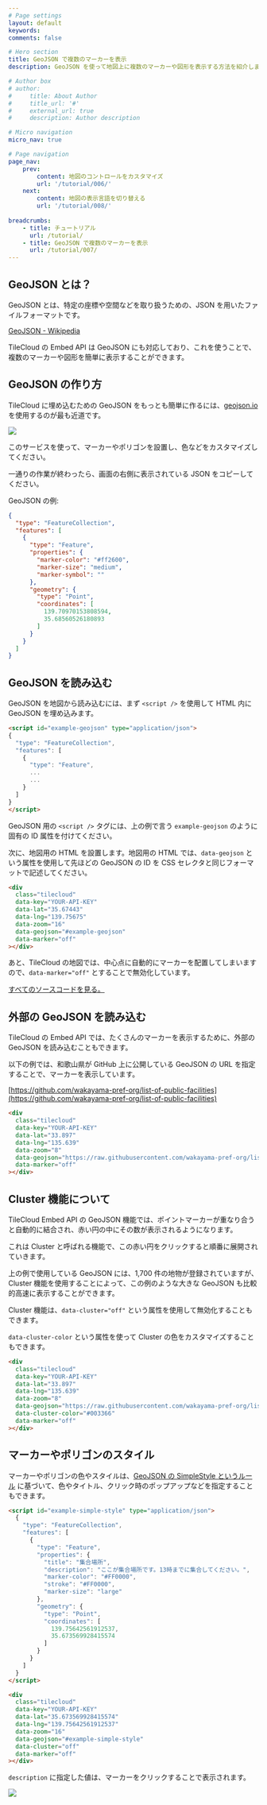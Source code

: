 ```yaml
---
# Page settings
layout: default
keywords:
comments: false

# Hero section
title: GeoJSON で複数のマーカーを表示
description: GeoJSON を使って地図上に複数のマーカーや図形を表示する方法を紹介します。

# Author box
# author:
#     title: About Author
#     title_url: '#'
#     external_url: true
#     description: Author description

# Micro navigation
micro_nav: true

# Page navigation
page_nav:
    prev:
        content: 地図のコントロールをカスタマイズ
        url: '/tutorial/006/'
    next:
        content: 地図の表示言語を切り替える
        url: '/tutorial/008/'
        
breadcrumbs:
    - title: チュートリアル
      url: /tutorial/
    - title: GeoJSON で複数のマーカーを表示
      url: /tutorial/007/
---
```


## GeoJSON とは？

GeoJSON とは、特定の座標や空間などを取り扱うための、JSON を用いたファイルフォーマットです。

[GeoJSON - Wikipedia](https://ja.wikipedia.org/wiki/GeoJSON)

TileCloud の Embed API は GeoJSON にも対応しており、これを使うことで、複数のマーカーや図形を簡単に表示することができます。

## GeoJSON の作り方

TileCloud に埋め込むための GeoJSON をもっとも簡単に作るには、[geojson.io](https://geojson.io/) を使用するのが最も近道です。

![](https://www.evernote.com/l/ABWLG2nRdw5PEKJ3iNaB5EYC1y4fJXGNIeYB/image.png)

このサービスを使って、マーカーやポリゴンを設置し、色などをカスタマイズしてください。

一通りの作業が終わったら、画面の右側に表示されている JSON をコピーしてください。

GeoJSON の例:

```json
{
  "type": "FeatureCollection",
  "features": [
    {
      "type": "Feature",
      "properties": {
        "marker-color": "#ff2600",
        "marker-size": "medium",
        "marker-symbol": ""
      },
      "geometry": {
        "type": "Point",
        "coordinates": [
          139.70970153808594,
          35.68560526180893
        ]
      }
    }
  ]
}
```

## GeoJSON を読み込む

GeoJSON を地図から読み込むには、まず `<script />` を使用して HTML 内に GeoJSON を埋め込みます。

```html
<script id="example-geojson" type="application/json">
{
  "type": "FeatureCollection",
  "features": [
    {
      "type": "Feature",
      ...
      ...
    }
  ]
}
</script>
```

GeoJSON 用の `<script />` タグには、上の例で言う `example-geojson` のように固有の ID 属性を付けてください。

次に、地図用の HTML を設置します。地図用の HTML では、`data-geojson` という属性を使用して先ほどの GeoJSON の ID を CSS セレクタと同じフォーマットで記述してください。

```html
<div
  class="tilecloud"
  data-key="YOUR-API-KEY"
  data-lat="35.67443"
  data-lng="139.75675"
  data-zoom="16"
  data-geojson="#example-geojson"
  data-marker="off"
></div>
```

あと、TileCloud の地図では、中心点に自動的にマーカーを配置してしまいますので、`data-marker="off"` とすることで無効化しています。

<script id="example-geojson" type="application/json">
  {
    "type": "FeatureCollection",
    "features": [
      {
        "type": "Feature",
        "properties": {
          "title": "集合場所",
          "description": "ここが集合場所です。13時までに集合してください。",
          "marker-color": "#0096ff",
          "marker-size": "medium",
          "marker-symbol": ""
        },
        "geometry": {
          "type": "Point",
          "coordinates": [
            139.75642561912537,
            35.673569928415574
          ]
        }
      },
      {
        "type": "Feature",
        "properties": {
          "title": "売店",
          "marker-color": "#ff9300",
          "marker-size": "small",
          "marker-symbol": ""
        },
        "geometry": {
          "type": "Point",
          "coordinates": [
            139.75665628910062,
            35.673190798997
          ]
        }
      },
      {
        "type": "Feature",
        "properties": {
          "title": "噴水",
          "marker-color": "#ff2600",
          "marker-size": "large",
          "marker-symbol": ""
        },
        "geometry": {
          "type": "Point",
          "coordinates": [
            139.7567903995514,
            35.67351763480974
          ]
        }
      },
      {
        "type": "Feature",
        "properties": {
          "stroke": "#935100",
          "stroke-width": 2,
          "stroke-opacity": 1,
          "fill": "#ff9300",
          "fill-opacity": 0.5
        },
        "geometry": {
          "type": "Polygon",
          "coordinates": [
            [
              [
                139.75602865219116,
                35.674171302420035
              ],
              [
                139.75779354572296,
                35.6737660291323
              ],
              [
                139.75753605365753,
                35.67519537091245
              ],
              [
                139.75613057613373,
                35.67496005420893
              ],
              [
                139.75573360919952,
                35.67431075081735
              ],
              [
                139.75602865219116,
                35.674171302420035
              ]
            ]
          ]
        }
      },
      {
        "type": "Feature",
        "properties": {
          "stroke": "#011892",
          "stroke-width": 2,
          "stroke-opacity": 1,
          "fill": "#0096ff",
          "fill-opacity": 0.5
        },
        "geometry": {
          "type": "Polygon",
          "coordinates": [
            [
              [
                139.75559413433075,
                35.67527816736537
              ],
              [
                139.75699424743652,
                35.67527816736537
              ],
              [
                139.75699424743652,
                35.67568343297456
              ],
              [
                139.75559413433075,
                35.67568343297456
              ],
              [
                139.75559413433075,
                35.67527816736537
              ]
            ]
          ]
        }
      },
      {
        "type": "Feature",
        "properties": {
          "stroke": "#941100",
          "stroke-width": 10,
          "stroke-opacity": 1
        },
        "geometry": {
          "type": "LineString",
          "coordinates": [
            [
              139.75503623485565,
              35.67479010282487
            ],
            [
              139.755819439888,
              35.67316029425285
            ],
            [
              139.75565314292908,
              35.6741974490131
            ],
            [
              139.75497722625732,
              35.67337818502668
            ]
          ]
        }
      }
    ]
  }
</script>

<div
  class="tilecloud"
  data-key="YOUR-API-KEY"
  data-lat="35.67443"
  data-lng="139.75675"
  data-zoom="16"
  data-geojson="#example-geojson"
  data-marker="off"
></div>

[すべてのソースコードを見る。](https://playcode.io/292828?tabs=index.html&output)

## 外部の GeoJSON を読み込む

TileCloud の Embed API では、たくさんのマーカーを表示するために、外部の GeoJSON を読み込むこともできます。

以下の例では、和歌山県が GitHub 上に公開している GeoJSON の URL を指定することで、マーカーを表示しています。

[https://github.com/wakayama-pref-org/list-of-public-facilities](https://github.com/wakayama-pref-org/list-of-public-facilities)

```html
<div
  class="tilecloud"
  data-key="YOUR-API-KEY"
  data-lat="33.897"
  data-lng="135.639"
  data-zoom="8"
  data-geojson="https://raw.githubusercontent.com/wakayama-pref-org/list-of-public-facilities/master/JSON/list-of-public-facilities.geojson"
  data-marker="off"
></div>
```
<div
  class="tilecloud"
  data-key="YOUR-API-KEY"
  data-lat="33.897"
  data-lng="135.639"
  data-zoom="8"
  data-geojson="https://raw.githubusercontent.com/wakayama-pref-org/list-of-public-facilities/master/JSON/list-of-public-facilities.geojson"
  data-marker="off"
></div>

## Cluster 機能について

TileCloud Embed API の GeoJSON 機能では、ポイントマーカーが重なり合うと自動的に結合され、赤い円の中にその数が表示されるようになります。

これは Cluster と呼ばれる機能で、この赤い円をクリックすると順番に展開されていきます。

上の例で使用している GeoJSON には、1,700 件の地物が登録されていますが、Cluster 機能を使用することによって、この例のような大きな GeoJSON も比較的高速に表示することができます。

Cluster 機能は、`data-cluster="off"` という属性を使用して無効化することもできます。

<div
  class="tilecloud"
  data-key="YOUR-API-KEY"
  data-lat="33.897"
  data-lng="135.639"
  data-zoom="8"
  data-geojson="https://raw.githubusercontent.com/wakayama-pref-org/list-of-public-facilities/master/JSON/list-of-public-facilities.geojson"
  data-cluster="off"
  data-marker="off"
></div>

`data-cluster-color` という属性を使って Cluster の色をカスタマイズすることもできます。

```html
<div
  class="tilecloud"
  data-key="YOUR-API-KEY"
  data-lat="33.897"
  data-lng="135.639"
  data-zoom="8"
  data-geojson="https://raw.githubusercontent.com/wakayama-pref-org/list-of-public-facilities/master/JSON/list-of-public-facilities.geojson"
  data-cluster-color="#003366"
  data-marker="off"
></div>
```

<div
  class="tilecloud"
  data-key="YOUR-API-KEY"
  data-lat="33.897"
  data-lng="135.639"
  data-zoom="8"
  data-geojson="https://raw.githubusercontent.com/wakayama-pref-org/list-of-public-facilities/master/JSON/list-of-public-facilities.geojson"
  data-cluster-color="#003366"
  data-marker="off"
></div>

## マーカーやポリゴンのスタイル

マーカーやポリゴンの色やスタイルは、[GeoJSON の SimpleStyle というルール](https://github.com/mapbox/simplestyle-spec/blob/master/1.1.0/README.md) に基づいて、色やタイトル、クリック時のポップアップなどを指定することもできます。

```html
<script id="example-simple-style" type="application/json">
  {
    "type": "FeatureCollection",
    "features": [
      {
        "type": "Feature",
        "properties": {
          "title": "集合場所",
          "description": "ここが集合場所です。13時までに集合してください。",
          "marker-color": "#FF0000",
          "stroke": "#FF0000",
          "marker-size": "large"
        },
        "geometry": {
          "type": "Point",
          "coordinates": [
            139.75642561912537,
            35.673569928415574
          ]
        }
      }
    ]
  }
</script>

<div
  class="tilecloud"
  data-key="YOUR-API-KEY"
  data-lat="35.673569928415574"
  data-lng="139.75642561912537"
  data-zoom="16"
  data-geojson="#example-simple-style"
  data-cluster="off"
  data-marker="off"
></div>
```

<script id="example-simple-style" type="application/json">
  {
    "type": "FeatureCollection",
    "features": [
      {
        "type": "Feature",
        "properties": {
          "title": "集合場所",
          "description": "ここが集合場所です。13時までに集合してください。",
          "marker-color": "#FF0000",
          "stroke": "#FF0000",
          "marker-size": "large"
        },
        "geometry": {
          "type": "Point",
          "coordinates": [
            139.75642561912537,
            35.673569928415574
          ]
        }
      }
    ]
  }
</script>

<div
  class="tilecloud"
  data-key="YOUR-API-KEY"
  data-lat="35.673569928415574"
  data-lng="139.75642561912537"
  data-zoom="16"
  data-geojson="#example-simple-style"
  data-cluster="off"
  data-marker="off"
></div>

`description` に指定した値は、マーカーをクリックすることで表示されます。

![](https://www.evernote.com/l/ABW5WVJqNU1LqIwj7BkBZnixgVdEvCQehiEB/image.png)